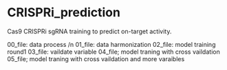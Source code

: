 # CRISPRi_prediction

Cas9 CRISPRi sgRNA training to predict on-target activity.

00_file: data process /n
01_file: data harmonization 
02_file: model training round1
03_file: vaildate variable
04_file; model traning with cross vaildation
05_file; model traning with cross vaildation and more varaibles 
